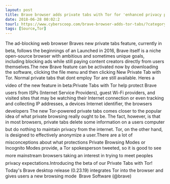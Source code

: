 ```yaml
---
layout: post
title: Brave browser adds private tabs with Tor for 'enhanced privacy protection'
date: 2018-06-28 00:02:2
tourl: https://www.cyberscoop.com/brave-browser-adds-tor-tabs/?category_news=technology
tags: [Source,Tor]
---
```

The ad-blocking web browser Braves new private tabs feature, currently in beta, follows the beginnings of an Launched in 2016, Brave itself is a niche open-source browser with ambitious and sometimes unique goals, including blocking ads while still paying content creators directly from users themselves.The new Brave feature can be activated now by downloading the software, clicking the file menu and then clicking New Private Tab with Tor. Normal private tabs that dont employ Tor are still available. Heres a video of the new feature in beta:Private Tabs with Tor help protect Brave users from ISPs (Internet Service Providers), guest Wi-Fi providers, and visited sites that may be watching their Internet connection or even tracking and collecting IP addresses, a devices Internet identifier, the browsers developers The new Tor-powered private tabs comes closer to the popular idea of what private browsing really ought to be. The fact, however, is that in most browsers, private tabs delete some information on a users computer but do nothing to maintain privacy from the internet. Tor, on the other hand, is designed to effectively anonymize a user.There are a lot of misconceptions about what protections Private Browsing Modes or Incognito Modes provide, a Tor spokesperson tweeted, so it is good to see more mainstream browsers taking an interest in trying to meet peoples privacy expectations.Introducing the beta of our Private Tabs with Tor! Today's Brave desktop release (0.23.19) integrates Tor into the browser and gives users a new browsing mode  Brave Software (@brave) 